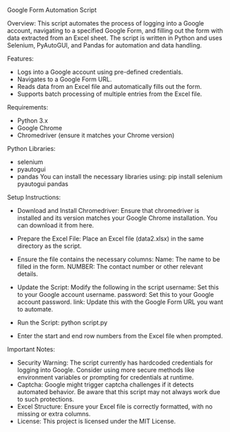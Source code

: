Google Form Automation Script

Overview: This script automates the process of logging into a Google account, navigating to a specified Google Form, and filling out the form with data extracted from an Excel sheet. The script is written in Python and uses Selenium, PyAutoGUI, and Pandas for automation and data handling.

Features:
- Logs into a Google account using pre-defined credentials.
- Navigates to a Google Form URL.
- Reads data from an Excel file and automatically fills out the form.
- Supports batch processing of multiple entries from the Excel file.

Requirements:
- Python 3.x
- Google Chrome
- Chromedriver (ensure it matches your Chrome version)

Python Libraries:
- selenium
- pyautogui
- pandas
You can install the necessary libraries using:
pip install selenium pyautogui pandas

Setup Instructions:
- Download and Install Chromedriver: Ensure that chromedriver is installed and its version matches your Google Chrome installation. You can download it from here.

- Prepare the Excel File: Place an Excel file (data2.xlsx) in the same directory as the script.

- Ensure the file contains the necessary columns:
Name: The name to be filled in the form.
NUMBER: The contact number or other relevant details.

- Update the Script: Modify the following in the script
username: Set this to your Google account username.
password: Set this to your Google account password.
link: Update this with the Google Form URL you want to automate.

- Run the Script: python script.py
- Enter the start and end row numbers from the Excel file when prompted.
  
Important Notes:
- Security Warning: The script currently has hardcoded credentials for logging into Google. Consider using more secure methods like environment variables or prompting for credentials at runtime.
- Captcha: Google might trigger captcha challenges if it detects automated behavior. Be aware that this script may not always work due to such protections.
- Excel Structure: Ensure your Excel file is correctly formatted, with no missing or extra columns.
- License: This project is licensed under the MIT License.
